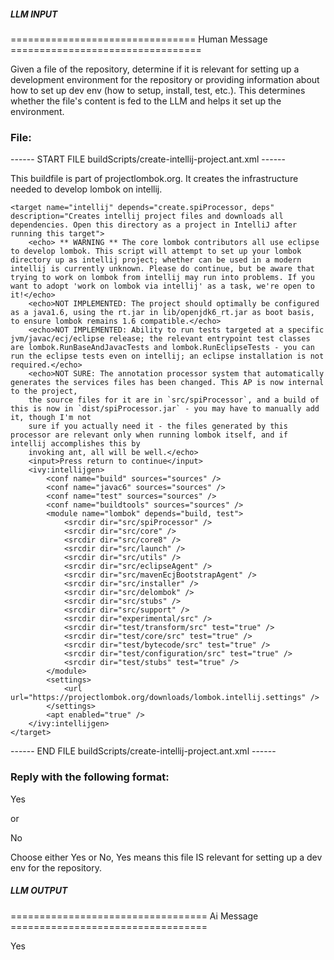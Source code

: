 ##### LLM INPUT #####
================================ Human Message =================================

Given a file of the repository, determine if it is relevant for setting up a development environment for the repository or providing information about how to set up dev env (how to setup, install, test, etc.). This determines whether the file's content is fed to the LLM and helps it set up the environment.

### File:
------ START FILE buildScripts/create-intellij-project.ant.xml ------
<!--
 Copyright (C) 2010-2022 The Project Lombok Authors.
  
  Permission is hereby granted, free of charge, to any person obtaining a copy
  of this software and associated documentation files (the "Software"), to deal
  in the Software without restriction, including without limitation the rights
  to use, copy, modify, merge, publish, distribute, sublicense, and/or sell
  copies of the Software, and to permit persons to whom the Software is
  furnished to do so, subject to the following conditions:
  
  The above copyright notice and this permission notice shall be included in
  all copies or substantial portions of the Software.
  
  THE SOFTWARE IS PROVIDED "AS IS", WITHOUT WARRANTY OF ANY KIND, EXPRESS OR
  IMPLIED, INCLUDING BUT NOT LIMITED TO THE WARRANTIES OF MERCHANTABILITY,
  FITNESS FOR A PARTICULAR PURPOSE AND NONINFRINGEMENT. IN NO EVENT SHALL THE
  AUTHORS OR COPYRIGHT HOLDERS BE LIABLE FOR ANY CLAIM, DAMAGES OR OTHER
  LIABILITY, WHETHER IN AN ACTION OF CONTRACT, TORT OR OTHERWISE, ARISING FROM,
  OUT OF OR IN CONNECTION WITH THE SOFTWARE OR THE USE OR OTHER DEALINGS IN
  THE SOFTWARE.
-->
<project name="lombok.create-intellij-project" default="" xmlns:ivy="antlib:com.zwitserloot.ivyplusplus" basedir="..">
	<description>
This buildfile is part of projectlombok.org. It creates the infrastructure needed to develop lombok on intellij.
	</description>
	
	<target name="intellij" depends="create.spiProcessor, deps" description="Creates intellij project files and downloads all dependencies. Open this directory as a project in IntelliJ after running this target">
		<echo> ** WARNING ** The core lombok contributors all use eclipse to develop lombok. This script will attempt to set up your lombok directory up as intellij project; whether can be used in a modern intellij is currently unknown. Please do continue, but be aware that trying to work on lombok from intellij may run into problems. If you want to adopt 'work on lombok via intellij' as a task, we're open to it!</echo>
		<echo>NOT IMPLEMENTED: The project should optimally be configured as a java1.6, using the rt.jar in lib/openjdk6_rt.jar as boot basis, to ensure lombok remains 1.6 compatible.</echo>
		<echo>NOT IMPLEMENTED: Ability to run tests targeted at a specific jvm/javac/ecj/eclipse release; the relevant entrypoint test classes are lombok.RunBaseAndJavacTests and lombok.RunEclipseTests - you can run the eclipse tests even on intellij; an eclipse installation is not required.</echo>
		<echo>NOT SURE: The annotation processor system that automatically generates the services files has been changed. This AP is now internal to the project, 
		the source files for it are in `src/spiProcessor`, and a build of this is now in `dist/spiProcessor.jar` - you may have to manually add it, though I'm not
		sure if you actually need it - the files generated by this processor are relevant only when running lombok itself, and if intellij accomplishes this by
		invoking ant, all will be well.</echo>
		<input>Press return to continue</input>
		<ivy:intellijgen>
			<conf name="build" sources="sources" />
			<conf name="javac6" sources="sources" />
			<conf name="test" sources="sources" />
			<conf name="buildtools" sources="sources" />
			<module name="lombok" depends="build, test">
				<srcdir dir="src/spiProcessor" />
				<srcdir dir="src/core" />
				<srcdir dir="src/core8" />
				<srcdir dir="src/launch" />
				<srcdir dir="src/utils" />
				<srcdir dir="src/eclipseAgent" />
				<srcdir dir="src/mavenEcjBootstrapAgent" />
				<srcdir dir="src/installer" />
				<srcdir dir="src/delombok" />
				<srcdir dir="src/stubs" />
				<srcdir dir="src/support" />
				<srcdir dir="experimental/src" />
				<srcdir dir="test/transform/src" test="true" />
				<srcdir dir="test/core/src" test="true" />
				<srcdir dir="test/bytecode/src" test="true" />
				<srcdir dir="test/configuration/src" test="true" />
				<srcdir dir="test/stubs" test="true" />
			</module>
			<settings>
				<url url="https://projectlombok.org/downloads/lombok.intellij.settings" />
			</settings>
			<apt enabled="true" />
		</ivy:intellijgen>
	</target>
</project>

------ END FILE buildScripts/create-intellij-project.ant.xml ------

### Reply with the following format:

<rel>Yes</rel>

or

<rel>No</rel>

Choose either Yes or No, Yes means this file IS relevant for setting up a dev env for the repository.

##### LLM OUTPUT #####
================================== Ai Message ==================================

<rel>Yes</rel>
